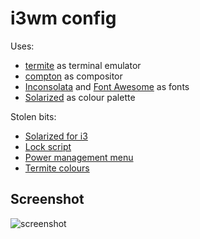 # i3wm config
Uses:
* [termite](https://github.com/thestinger/termite) as terminal emulator
* [compton](https://github.com/chjj/compton) as compositor
* [Inconsolata](https://github.com/chjj/compton) and [Font Awesome](http://fortawesome.github.io/Font-Awesome/) as fonts
* [Solarized](http://ethanschoonover.com/solarized) as colour palette

Stolen bits:
* [Solarized for i3](http://ethanschoonover.com/solarized)
* [Lock script](http://plankenau.com/blog/post-10/gaussianlock)
* [Power management menu](https://faq.i3wm.org/question/239/how-do-i-suspendlockscreen-and-logout/?answer=1927#post-id-1927)
* [Termite colours](https://github.com/thestinger/termite/blob/master/config)

## Screenshot
![screenshot](https://github.com/Remedan/doti3/blob/master/screen.png)

